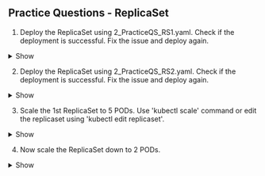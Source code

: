 ## Practice Questions - ReplicaSet


1. Deploy the ReplicaSet using 2_PracticeQS_RS1.yaml. Check if the deployment is successful. Fix the issue and deploy again.

  <details><summary>Show</summary>
<p>

```bash
Ans

```
</p>
</details>

2. Deploy the ReplicaSet using 2_PracticeQS_RS2.yaml. Check if the deployment is successful. Fix the issue and deploy again.
  <details><summary>Show</summary>
<p>

```bash
Ans
```
</p>
</details>

3. Scale the 1st ReplicaSet to 5 PODs. Use 'kubectl scale' command or edit the replicaset using 'kubectl edit replicaset'.

  <details><summary>Show</summary>
<p>

```bash
Ans
```
</p>
</details>

4. Now scale the ReplicaSet down to 2 PODs.

  <details><summary>Show</summary>
<p>

```bash
Ans
```
</p>
</details>
